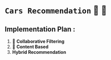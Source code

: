 # `Cars Recommendation` 🚗 🚙
## Implementation Plan :
1. 🤝 **Collaborative Filtering** 
2. 📖 **Content Based**
3. **Hybrid Recommendation**
